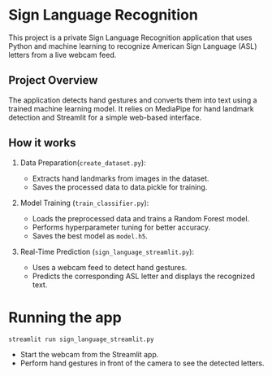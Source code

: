 # Sign Language Recognition

This project is a private Sign Language Recognition application that uses Python and machine learning to recognize American Sign Language (ASL) letters from a live webcam feed.

## Project Overview

The application detects hand gestures and converts them into text using a trained machine learning model. It relies on MediaPipe for hand landmark detection and Streamlit for a simple web-based interface.

## How it works

1.  Data Preparation(```create_dataset.py```):
    - Extracts hand landmarks from images in the dataset.
    - Saves the processed data to data.pickle for training.

1.  Model Training (```train_classifier.py```):
    - Loads the preprocessed data and trains a Random Forest model.
    - Performs hyperparameter tuning for better accuracy.
    - Saves the best model as ```model.h5```.

1.  Real-Time Prediction (```sign_language_streamlit.py```):
    - Uses a webcam feed to detect hand gestures.
    - Predicts the corresponding ASL letter and displays the recognized text.
  
# Running the app
    streamlit run sign_language_streamlit.py
- Start the webcam from the Streamlit app.
- Perform hand gestures in front of the camera to see the detected letters.

